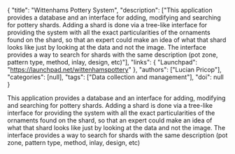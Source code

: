 {
  "title": "Wittenhams Pottery System",
  "description": ["This application provides a database and an interface for adding, modifying and searching for pottery shards. Adding a shard is done via a tree-like interface for providing the system with all the exact particularities of the ornaments found on the shard, so that an expert could make an idea of what that shard looks like just by looking at the data and not the image. The interface provides a way to search for shards with the same description (pot zone, pattern type, method, inlay, design, etc)"],
  "links": {
    "Launchpad": "https://launchpad.net/wittenhamspottery"
  },
  "authors": ["Lucian Pricop"],
  "categories": [null],
  "tags": ["Data collection and management"],
  "doi": null
}

<!-- Generated by csv2md.R – do not edit by hand -->

This application provides a database and an interface for adding, modifying and searching for pottery shards. Adding a shard is done via a tree-like interface for providing the system with all the exact particularities of the ornaments found on the shard, so that an expert could make an idea of what that shard looks like just by looking at the data and not the image. The interface provides a way to search for shards with the same description (pot zone, pattern type, method, inlay, design, etc)